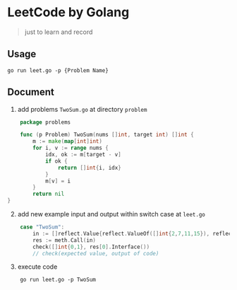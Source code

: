 # LeetCode by Golang 

>just to learn and record

## Usage

    go run leet.go -p {Problem Name}


## Document 

1. add problems `TwoSum.go` at directory `problem`
```go
    package problems

    func (p Problem) TwoSum(nums []int, target int) []int {
        m := make(map[int]int)
        for i, v := range nums {
            idx, ok := m[target - v]
            if ok {
                return []int{i, idx}
            }
            m[v] = i
        }
        return nil
}
```
2. add new example input and output within switch case  at `leet.go` 
```go
    case "TwoSum":
		in := []reflect.Value{reflect.ValueOf([]int{2,7,11,15}), reflect.ValueOf(9)}
		res := meth.Call(in)
		check([]int{0,1}, res[0].Interface())
        // check(expected value, output of code)
```

3. execute code

```
    go run leet.go -p TwoSum
```